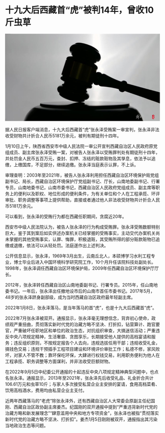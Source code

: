 # 十九大后西藏首“虎”被判14年，曾收10斤虫草

![cd794835a005e415659de0982d493fc8.jpg](https://raw.githubusercontent.com/qqhsx/qqnews_image/main/2024/01/10/十九大后西藏首“虎”被判14年，曾收10斤虫草/cd794835a005e415659de0982d493fc8.jpg)

据人民日报客户端消息，十九大后西藏首“虎”张永泽受贿案一审宣判，张永泽非法收受财物共计折合人民币5181万余元，被判有期徒刑十四年。

1月10日上午，陕西省西安市中级人民法院一审公开宣判西藏自治区人民政府原党组成员、副主席张永泽受贿一案，对被告人张永泽以受贿罪判处有期徒刑十四年，并处罚金人民币五百万元，查封、扣押、冻结的赃款赃物及其孳息，依法予以追缴，上缴国库，不足部分，继续追缴。张永泽当庭表示认罪，不上诉。

审理查明：2003年至2021年，被告人张永泽利用担任西藏自治区环境保护局党组副书记、局长，西藏自治区环境保护厅党组副书记、厅长，山南地委副书记、行署专员，山南地委书记，山南市委书记，西藏自治区人民政府党组成员、副主席等职务上的便利以及职权、地位形成的便利条件，为有关单位和个人在工程承揽、环评审批、职务调整等事项上提供帮助，直接或者通过他人非法收受财物共计折合人民币5181万余元。

可以看到，张永泽的受贿行为都在西藏任职期间，贪腐近20年。

西安市中级人民法院认为，被告人张永泽的行为构成受贿罪。张永泽受贿数额特别巨大，鉴于其到案后如实供述办案机关已经掌握的受贿事实，主动交代办案机关尚未掌握的其他受贿事实，认罪、悔罪，积极退赃，其受贿所得的部分赃款赃物已追缴或退缴，依法可以从轻处罚。法庭遂作出上述判决。

公开信息显示，张永泽，1969年3月出生，云南丘北人，本硕博学习水利工程专业，博士毕业后进入中国环境科学研究院工作，10个月升任该院科技处副处长。1998年，张永泽调任西藏自治区环境保护局，2009年任西藏自治区环境保护厅厅长。

2012年，张永泽转任西藏自治区山南地委副书记、行署专员。2015年，任山南地委书记。一年后，张永泽出任撤地设市后的山南市首任市委书记。2017年5月，48岁的张永泽跻身副部级，成为当时西藏自治区政府最年轻副主席。

2022年1月8日，张永泽落马，是当年落马的首“虎”，也是十九大后西藏首“虎”。

2022年7月张永泽被双开。通报显示，张永泽毫无理想信念，背弃初心使命，政绩观严重扭曲，贯彻落实新时代党的治藏方略不坚决、打折扣，钻营算计、跑官要官，严重破坏任职地区和单位的政治生态，对抗组织审查，大搞迷信活动；严重违反中央八项规定精神，生活奢靡、贪图享乐，长期接受他人提供的高档宴请和服务；违反组织原则，不按规定报告个人去向，违规选拔任用干部；违规收受礼金，搞钱色交易；违规干预插手工程项目建设和环境评价审批工作；私德不修，家风败坏，对家人不管不教；靠环保吃环保，大肆进行权钱交易，利用职务便利为他人在工程承揽、职务调整等方面谋利，并非法收受巨额财物。

在2022年9月5日中纪委公开通报的十起违反中央八项规定精神典型问题中，也点名张永泽。通报显示，2013年至2021年，张永泽先后收受礼品、礼金折合共计106.61万元和虫草10斤；与家人多次接受私营企业主安排的宴请，食用高档菜肴、饮用高档酒水，费用均由私营企业主支付。

近两年西藏落马的“老虎”除张永泽外，还有西藏自治区人大常委会原副主任纪国刚、西藏自治区政协副主席姜杰。纪国刚的双开通报中提到“严重违背新时代党的治藏方略和新发展理念”“肆意滥用中央和地方专项资金”，张永泽也被指“贯彻落实新时代党的治藏方略不坚决、打折扣”。姜杰1月5日刚刚被双开，通报指出其污染当地政治生态等问题。

